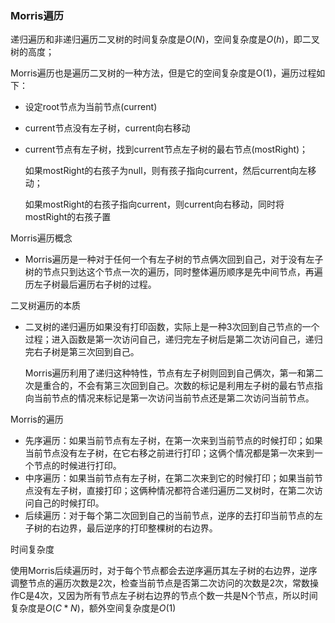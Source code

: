





### Morris遍历

递归遍历和非递归遍历二叉树的时间复杂度是$O(N)$，空间复杂度是$O(h)$，即二叉树的高度；

Morris遍历也是遍历二叉树的一种方法，但是它的空间复杂度是O(1)，遍历过程如下：

- 设定root节点为当前节点(current)

- current节点没有左子树，current向右移动

- current节点有左子树，找到current节点左子树的最右节点(mostRight)；

  如果mostRight的右孩子为null，则有孩子指向current，然后current向左移动；

  如果mostRight的右孩子指向current，则current向右移动，同时将mostRight的右孩子置

Morris遍历概念

- Morris遍历是一种对于任何一个有左子树的节点俩次回到自己，对于没有左子树的节点只到达这个节点一次的遍历，同时整体遍历顺序是先中间节点，再遍历左子树最后遍历右子树的过程。

二叉树遍历的本质

- 二叉树的递归遍历如果没有打印函数，实际上是一种3次回到自己节点的一个过程；进入函数是第一次访问自己，递归完左子树后是第二次访问自己，递归完右子树是第三次回到自己。

  Morris遍历利用了递归这种特性，节点有左子树则回到自己俩次，第一和第二次是重合的，不会有第三次回到自己。次数的标记是利用左子树的最右节点指向当前节点的情况来标记是第一次访问当前节点还是第二次访问当前节点。

Morris的遍历

- 先序遍历：如果当前节点有左子树，在第一次来到当前节点的时候打印；如果当前节点没有左子树，在它右移之前进行打印；这俩个情况都是第一次来到一个节点的时候进行打印。
- 中序遍历：如果当前节点有左子树，在第二次来到它的时候打印；如果当前节点没有左子树，直接打印；这俩种情况都符合递归遍历二叉树时，在第二次访问自己的时候打印。
- 后续遍历：对于每个第二次回到自己的当前节点，逆序的去打印当前节点的左子树的右边界，最后逆序的打印整棵树的右边界。

时间复杂度

使用Morris后续遍历时，对于每个节点都会去逆序遍历其左子树的右边界，逆序调整节点的遍历次数是2次，检查当前节点是否第二次访问的次数是2次，常数操作C是4次，又因为所有节点左子树右边界的节点个数一共是N个节点，所以时间复杂度是$O(C*N)$，额外空间复杂度是$O(1)$



 